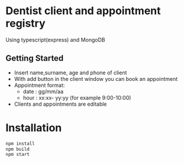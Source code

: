 # Dentist client and appointment registry
Using typescript(express) and MongoDB

## Getting Started

- Insert name,surname, age and phone of client
- With add button in the client window you can book an appointment
- Appointment format: 
  - date : gg/mm/aa 
  - hour : xx:xx- yy:yy (for example 9:00-10:00) 
- Clients and appointments are editable


# Installation
```bash
npm install
npm build
npm start
```
